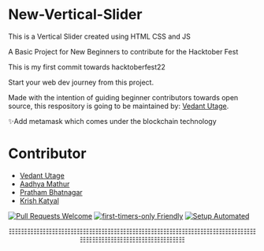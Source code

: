 # New-Vertical-Slider


This is a Vertical Slider created using HTML CSS and JS 

A Basic Project for New Beginners to contribute for the Hacktober Fest

This is my first commit towards hacktoberfest22

Start your web dev journey from this project.


Made with the intention of guiding beginner contributors towards open source, this respository is going to be maintained by: [Vedant Utage](https://github.com/Vedant-utage03).

✨Add metamask which comes under the blockchain technology 

# Contributor
- [Vedant Utage](https://github.com/vedantutage03)
- [Aadhya Mathur](https://github.com/aadhyamathur)
- [Pratham Bhatnagar](https://github.com/pratham-bhatnagar)
- [Krish Katyal](https://github.com/krishkatyal)

[![Pull Requests Welcome](https://img.shields.io/badge/PRs-welcome-brightgreen.svg?style=flat)](http://makeapullrequest.com)
[![first-timers-only Friendly](https://img.shields.io/badge/first--timers--only-friendly-blue.svg)](http://www.firsttimersonly.com/)
[![Setup Automated](https://img.shields.io/badge/setup-automated-blue?logo=gitpod)](https://gitpod.io/from-referrer/)

<p align="center">☷☷☷☷☷☷☷☷☷☷☷☷☷☷☷☷☷☷☷☷☷☷☷☷☷☷☷☷☷☷☷☷☷☷☷☷☷☷☷☷☷☷☷☷☷☷☷☷☷☷☷☷☷☷☷☷☷</p>
